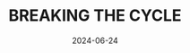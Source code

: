---
title: 'BREAKING THE CYCLE'
date: '2024-06-24'
price: '32.0'
theaters: ['House Samyan']
seat: ['C7']
---